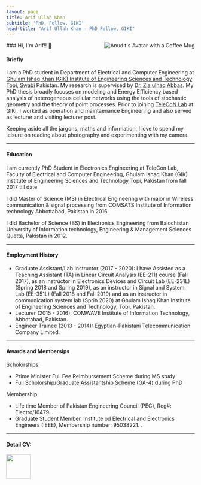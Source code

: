 ```yaml
---
layout: page
title: Arif Ullah Khan
subtitle: 'PhD. Fellow, GIKI'
head-title: "Arif Ullah Khan - PhD Fellow, GIKI"
---
```


<img align="right" src="https://github.com/arifullahkhan/arifullahkhan.github.io/blob/master/Anudit-Coffee.png" alt="Anudit's Avatar with a Coffee Mug"/>
### Hi, I'm Arif!! 👋

#### Briefly
I am a PhD student in Department of Electrical and Computer Engineering at [Ghulam Ishaq Khan (GIK) Institute of Engineering Sciences and Technology Topi, Swabi](https://www.giki.edu.pk/) Pakistan. My research is supervised by  [Dr. Zia ulhaq Abbas](https://www.giki.edu.pk/Faculty/Dr-Zia-ul-Haq-Abbas). My PhD thesis broadly focuses on modeling and Energy Efficiency based analysis of heterogeneous cellular networks using the tools of stochastic geometry and the theory of point processes. Prior to joining [TeleCoN Lab](https://www.giki.edu.pk/telecon) at GIKI, I worked as operation and maintaenance Engineering and also served as lecturer and visiting lecturer post.


Keeping aside all the jargons, maths and information, I love to spend my leisure on reading about photography and experimenting with my camera.
 
 ----

#### Education
<p class="about-text">
<span class="fa fa-graduation-cap about-icon"></span>
I am currently PhD Student in Electronics Engineering at TeleCon Lab, Faculty of Electrical and Computer Engineering, Ghulam Ishaq Khan (GIK) Institute of Engineering Sciences and Technology Topi, Pakistan from fall 2017 till date.</p> 
 
 
<p class="about-text">
<span class="fa fa-graduation-cap about-icon"></span>
 I did Master of Science (MS) in Electrical Engineering with major in Wireless communication & signal processing from COMSATS Institute of Information technology Abbottabad, Pakistan in 2016.</p>

 
<p class="about-text">
<span class="fa fa-graduation-cap about-icon"></span> 
I did Bachelor of Science (BS) in Electronics Engineering from Balochistan University of Information technology, Engineering & Management Sciences Quetta, Pakistan in 2012.</p>
      
----

#### Employment History

- Graduate Assistant/Lab Instructor (2017 - 2020): I have Assisted as a Teaching Assistant (TA) in Linear Circuit Analysis (EE-211) course (Fall
2017), as an instructor in Electronics Devices and Circuit Lab (EE-231L) (Spring 2018 and Spring 2019), as an instructor in Signal and System Lab (EE-351L) (Fall 2018 and Fall 2019) and as an instructor in communication system lab (Sprin 2020) at Ghulam Ishaq Khan Institute of Engineering Sciences and Technology, Topi, Pakistan.
- Lecturer (2015 - 2016): COMWAVE Institute of Information Technology, Abbotabad, Pakistan.
- Engineer Trainee (2013 - 2014): Egyptian-Pakistani Telecommunication Company Limited.

----

#### Awards and Membersips

Scholorships:
- Prime Minister Full Fee Reimbursement Scheme during MS study
- Full Scholorship/[Graduate Assistantship Scheme (GA-4)](https://www.giki.edu.pk/Admissions/Graduate/AidAndScholarships) during PhD 

Membership:
- Life time Member of Pakistan Engineering Council (PEC), Reg#: Electro/16479.
- Graduate Student Member, Institute od Electrical and Electronics Engineers (IEEE), Membership number: 95038221.
.

----
#### Detail CV:
[<img src="../img/cvicon.jpg" height="65px">](https://arifullahkhan.github.io/books/arifcv.pdf)



